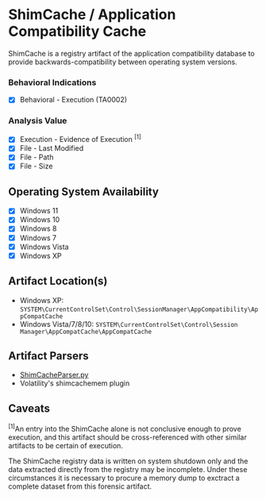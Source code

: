 # ShimCache / Application Compatibility Cache
ShimCache is a registry artifact of the application compatibility database to provide backwards-compatibility between operating system versions.

### Behavioral Indications
 - [x] Behavioral - Execution (TA0002)

### Analysis Value
 - [x] Execution - Evidence of Execution <sup>[1]</sup>
 - [x] File - Last Modified
 - [x] File - Path
 - [x] File - Size

## Operating System Availability
 - [x] Windows 11
 - [x] Windows 10
 - [x] Windows 8
 - [x] Windows 7
 - [x] Windows Vista
 - [x] Windows XP

## Artifact Location(s)
- Windows XP: `SYSTEM\CurrentControlSet\Control\SessionManager\AppCompatibility\AppCompatCache`
- Windows Vista/7/8/10: `SYSTEM\CurrentControlSet\Control\Session Manager\AppCompatCache\AppCompatCache`

## Artifact Parsers
 - [ShimCacheParser.py](https://github.com/mandiant/ShimCacheParser)
 - Volatility's shimcachemem plugin

## Caveats

<sup>[1]</sup>An entry into the ShimCache alone is not conclusive enough to prove execution, and this artifact should be cross-referenced with other similar artifacts to be certain of execution.

The ShimCache registry data is written on system shutdown only and the data extracted directly from the registry may be incomplete. Under these circumstances it is necessary to procure a memory dump to exctract a complete dataset from this forensic artifact. 
